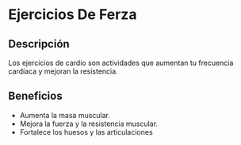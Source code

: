 # Ejercicios De Ferza

##  Descripción
Los ejercicios de cardio son actividades que aumentan tu frecuencia cardíaca y mejoran la resistencia.

## Beneficios
- Aumenta la masa muscular.
- Mejora la fuerza y la resistencia muscular.
- Fortalece los huesos y las articulaciones

